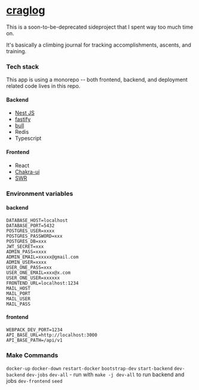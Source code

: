 # [craglog](https://craglog.cc/)

This is a soon-to-be-deprecated sideproject that I spent way too much time on. 

It's basically a climbing journal for tracking accomplishments, ascents, and training.

### Tech stack
This app is using a monorepo -- both frontend, backend, and deployment related code lives in this repo.

#### Backend
* [Nest JS](https://nestjs.com/)
* [fastify](https://github.com/fastify/fastify)
* [bull](https://github.com/OptimalBits/bull)
* Redis
* Typescript

#### Frontend
* React
* [Chakra-ui](https://chakra-ui.com)
* [SWR](https://swr.vercel.app/)


### Environment variables

#### backend
```
DATABASE_HOST=localhost
DATABASE_PORT=5432
POSTGRES_USER=xxxx
POSTGRES_PASSWORD=xxx
POSTGRES_DB=xxx
JWT_SECRET=xxx
ADMIN_PASS=xxxx
ADMIN_EMAIL=xxxxx@gmail.com
ADMIN_USER=xxxx
USER_ONE_PASS=xxx
USER_ONE_EMAIL=xxx@x.com
USER_ONE_USER=xxxxxx
FRONTEND_URL=localhost:1234
MAIL_HOST
MAIL_PORT
MAIL_USER
MAIL_PASS
```

#### frontend
```
WEBPACK_DEV_PORT=1234
API_BASE_URL=http://localhost:3000
API_BASE_PATH=/api/v1
```

### Make Commands
`docker-up`
`docker-down`
`restart-docker`
`bootstrap-dev`
`start-backend`
`dev-backend`
`dev-jobs`
`dev-all` - run with `make -j dev-all` to run backend and jobs
`dev-frontend`
`seed`
